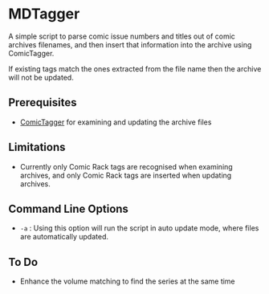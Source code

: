 # MDTagger

A simple script to parse comic issue numbers and titles out of comic archives filenames, and then insert that information into the archive using ComicTagger.

If existing tags match the ones extracted from the file name then the archive will not be updated.

## Prerequisites

- [ComicTagger](https://code.google.com/p/comictagger/ "Comic Tagger") for examining and updating the archive files

## Limitations

- Currently only Comic Rack tags are recognised when examining archives, and only Comic Rack tags are inserted when updating archives.

## Command Line Options

- `-a` : Using this option will run the script in auto update mode, where files are automatically updated.

## To Do

- Enhance the volume matching to find the series at the same time
